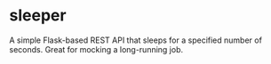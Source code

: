 # sleeper
A simple Flask-based REST API that sleeps for a specified number of seconds.  Great for mocking a long-running job.
